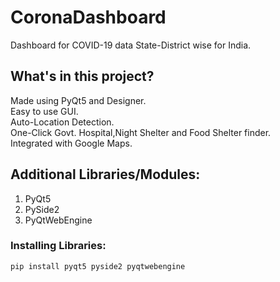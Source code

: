 # CoronaDashboard
Dashboard for COVID-19 data State-District wise for India.     

## What's in this project?  
  
Made using PyQt5 and Designer.    
Easy to use GUI.       
Auto-Location Detection.  
One-Click Govt. Hospital,Night Shelter and Food Shelter finder.    
Integrated with Google Maps.  
  
## Additional Libraries/Modules:
1. PyQt5  
2. PySide2  
3. PyQtWebEngine  

### Installing Libraries:  
  
    pip install pyqt5 pyside2 pyqtwebengine  
